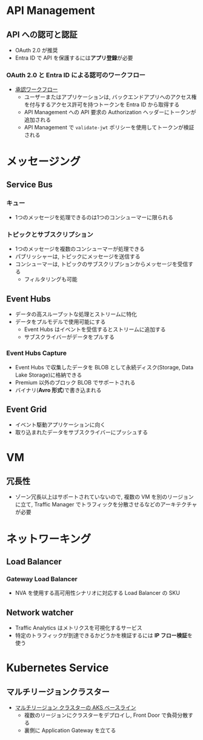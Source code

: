 # API Management
## API への認可と認証
- OAuth 2.0 が推奨
- Entra ID で API を保護するには**アプリ登録**が必要

### OAuth 2.0 と Entra ID による認可のワークフロー
- [承認ワークフロー](https://learn.microsoft.com/ja-jp/azure/api-management/api-management-howto-protect-backend-with-aad#authorization-workflow)
  - ユーザーまたはアプリケーションは, バックエンドアプリへのアクセス権を付与するアクセス許可を持つトークンを Entra ID から取得する
  - API Management への API 要求の Authorization ヘッダーにトークンが追加される
  - API Management で `validate-jwt` ポリシーを使用してトークンが検証される


# メッセージング
## Service Bus
### キュー
- 1つのメッセージを処理できるのは1つのコンシューマーに限られる

### トピックとサブスクリプション
- 1つのメッセージを複数のコンシューマーが処理できる
- パブリッシャーは, トピックにメッセージを送信する
- コンシューマーは, トピックのサブスクリプションからメッセージを受信する
  - フィルタリングも可能

## Event Hubs
- データの高スループットな処理とストリームに特化
- データをプルモデルで使用可能にする
  - Event Hubs はイベントを受信するとストリームに追加する
  - サブスクライバーがデータをプルする

### Event Hubs Capture
- Event Hubs で収集したデータを BLOB として永続ディスク(Storage, Data Lake Storage)に格納できる
- Premium 以外のブロック BLOB でサポートされる
- バイナリ(**Avro 形式**)で書き込まれる

## Event Grid
- イベント駆動アプリケーションに向く
- 取り込まれたデータをサブスクライバーにプッシュする


# VM
## 冗長性
- ゾーン冗長以上はサポートされていないので, 複数の VM を別のリージョンに立て, Traffic Manager でトラフィックを分散させるなどのアーキテクチャが必要


# ネットワーキング
## Load Balancer
### Gateway Load Balancer
- NVA を使用する高可用性シナリオに対応する Load Balancer の SKU

## Network watcher
- Traffic Analytics はメトリクスを可視化するサービス
- 特定のトラフィックが到達できるかどうかを検証するには **IP フロー検証**を使う


# Kubernetes Service
## マルチリージョンクラスター
- [マルチリージョン クラスターの AKS ベースライン](https://learn.microsoft.com/ja-jp/azure/architecture/reference-architectures/containers/aks-multi-region/aks-multi-cluster)
  - 複数のリージョンにクラスターをデプロイし, Front Door で負荷分散する
  - 裏側に Application Gateway を立てる
